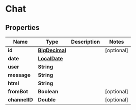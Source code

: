 
# Chat

## Properties
Name | Type | Description | Notes
------------ | ------------- | ------------- | -------------
**id** | [**BigDecimal**](BigDecimal.md) |  |  [optional]
**date** | [**LocalDate**](LocalDate.md) |  | 
**user** | **String** |  | 
**message** | **String** |  | 
**html** | **String** |  | 
**fromBot** | **Boolean** |  |  [optional]
**channelID** | **Double** |  |  [optional]



